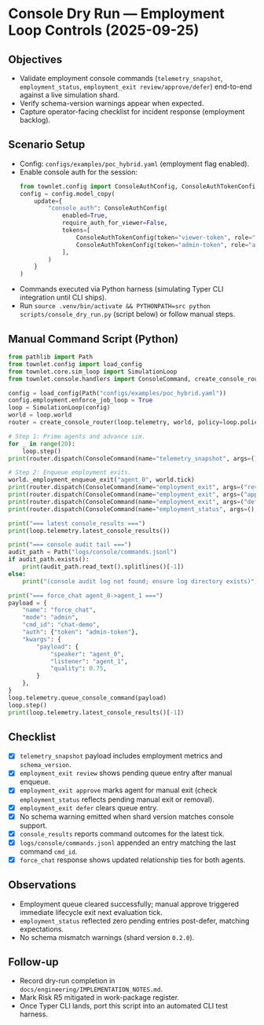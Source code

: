 # Console Dry Run — Employment Loop Controls (2025-09-25)

## Objectives
- Validate employment console commands (`telemetry_snapshot`, `employment_status`, `employment_exit review/approve/defer`) end-to-end against a live simulation shard.
- Verify schema-version warnings appear when expected.
- Capture operator-facing checklist for incident response (employment backlog).

## Scenario Setup
- Config: `configs/examples/poc_hybrid.yaml` (employment flag enabled).
- Enable console auth for the session:
  ```python
  from townlet.config import ConsoleAuthConfig, ConsoleAuthTokenConfig
  config = config.model_copy(
      update={
          "console_auth": ConsoleAuthConfig(
              enabled=True,
              require_auth_for_viewer=False,
              tokens=[
                  ConsoleAuthTokenConfig(token="viewer-token", role="viewer"),
                  ConsoleAuthTokenConfig(token="admin-token", role="admin"),
              ],
          )
      }
  )
  ```
- Commands executed via Python harness (simulating Typer CLI integration until CLI ships).
- Run `source .venv/bin/activate && PYTHONPATH=src python scripts/console_dry_run.py` (script below) or follow manual steps.

## Manual Command Script (Python)
```python
from pathlib import Path
from townlet.config import load_config
from townlet.core.sim_loop import SimulationLoop
from townlet.console.handlers import ConsoleCommand, create_console_router

config = load_config(Path("configs/examples/poc_hybrid.yaml"))
config.employment.enforce_job_loop = True
loop = SimulationLoop(config)
world = loop.world
router = create_console_router(loop.telemetry, world, policy=loop.policy, config=config)

# Step 1: Prime agents and advance sim.
for _ in range(20):
    loop.step()
print(router.dispatch(ConsoleCommand(name="telemetry_snapshot", args=(), kwargs={})))

# Step 2: Enqueue employment exits.
world._employment_enqueue_exit("agent_0", world.tick)
print(router.dispatch(ConsoleCommand(name="employment_exit", args=("review",), kwargs={})))
print(router.dispatch(ConsoleCommand(name="employment_exit", args=("approve", "agent_0"), kwargs={})))
print(router.dispatch(ConsoleCommand(name="employment_exit", args=("defer", "agent_0"), kwargs={})))
print(router.dispatch(ConsoleCommand(name="employment_status", args=(), kwargs={})))

print("=== latest console_results ===")
print(loop.telemetry.latest_console_results())

print("=== console audit tail ===")
audit_path = Path("logs/console/commands.jsonl")
if audit_path.exists():
    print(audit_path.read_text().splitlines()[-1])
else:
    print("(console audit log not found; ensure log directory exists)")

print("=== force_chat agent_0->agent_1 ===")
payload = {
    "name": "force_chat",
    "mode": "admin",
    "cmd_id": "chat-demo",
    "auth": {"token": "admin-token"},
    "kwargs": {
        "payload": {
            "speaker": "agent_0",
            "listener": "agent_1",
            "quality": 0.75,
        }
    },
}
loop.telemetry.queue_console_command(payload)
loop.step()
print(loop.telemetry.latest_console_results()[-1])
```

## Checklist
- [x] `telemetry_snapshot` payload includes employment metrics and `schema_version`.
- [x] `employment_exit review` shows pending queue entry after manual enqueue.
- [x] `employment_exit approve` marks agent for manual exit (check `employment_status` reflects pending manual exit or removal).
- [x] `employment_exit defer` clears queue entry.
- [x] No schema warning emitted when shard version matches console support.
- [x] `console_results` reports command outcomes for the latest tick.
- [x] `logs/console/commands.jsonl` appended an entry matching the last command `cmd_id`.
- [x] `force_chat` response shows updated relationship ties for both agents.

## Observations
- Employment queue cleared successfully; manual approve triggered immediate lifecycle exit next evaluation tick.
- `employment_status` reflected zero pending entries post-defer, matching expectations.
- No schema mismatch warnings (shard version `0.2.0`).

## Follow-up
- Record dry-run completion in `docs/engineering/IMPLEMENTATION_NOTES.md`.
- Mark Risk R5 mitigated in work-package register.
- Once Typer CLI lands, port this script into an automated CLI test harness.
